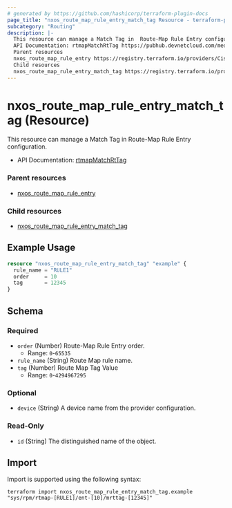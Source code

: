 ```yaml
---
# generated by https://github.com/hashicorp/terraform-plugin-docs
page_title: "nxos_route_map_rule_entry_match_tag Resource - terraform-provider-nxos"
subcategory: "Routing"
description: |-
  This resource can manage a Match Tag in  Route-Map Rule Entry configuration.
  API Documentation: rtmapMatchRtTag https://pubhub.devnetcloud.com/media/dme-docs-10-2-2/docs/Routing%20and%20Forwarding/rtmap:MatchRtTag/
  Parent resources
  nxos_route_map_rule_entry https://registry.terraform.io/providers/CiscoDevNet/nxos/latest/docs/resources/route_map_rule_entry
  Child resources
  nxos_route_map_rule_entry_match_tag https://registry.terraform.io/providers/CiscoDevNet/nxos/latest/docs/resources/route_map_rule_entry_match_tag
---
```


# nxos_route_map_rule_entry_match_tag (Resource)

This resource can manage a Match Tag in  Route-Map Rule Entry configuration.

- API Documentation: [rtmapMatchRtTag](https://pubhub.devnetcloud.com/media/dme-docs-10-2-2/docs/Routing%20and%20Forwarding/rtmap:MatchRtTag/)

### Parent resources

- [nxos_route_map_rule_entry](https://registry.terraform.io/providers/CiscoDevNet/nxos/latest/docs/resources/route_map_rule_entry)

### Child resources

- [nxos_route_map_rule_entry_match_tag](https://registry.terraform.io/providers/CiscoDevNet/nxos/latest/docs/resources/route_map_rule_entry_match_tag)

## Example Usage

```terraform
resource "nxos_route_map_rule_entry_match_tag" "example" {
  rule_name = "RULE1"
  order     = 10
  tag       = 12345
}
```

<!-- schema generated by tfplugindocs -->
## Schema

### Required

- `order` (Number) Route-Map Rule Entry order.
  - Range: `0`-`65535`
- `rule_name` (String) Route Map rule name.
- `tag` (Number) Route Map Tag Value
  - Range: `0`-`4294967295`

### Optional

- `device` (String) A device name from the provider configuration.

### Read-Only

- `id` (String) The distinguished name of the object.

## Import

Import is supported using the following syntax:

```shell
terraform import nxos_route_map_rule_entry_match_tag.example "sys/rpm/rtmap-[RULE1]/ent-[10]/mrttag-[12345]"
```
